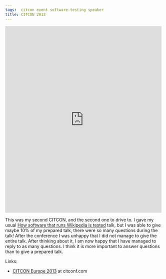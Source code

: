 ```yaml
---
tags:  citcon event software-testing speaker
title: CITCON 2013
---
```

<iframe src="https://www.facebook.com/plugins/post.php?href=https%3A%2F%2Fwww.facebook.com%2Fmedia%2Fset%2F%3Fset%3Da.10154155148067290.1073741901.735252289%26type%3D3&width=500" width="500" height="597" style="border:none;overflow:hidden" scrolling="no" frameborder="0" allowTransparency="true"></iframe>

This was my second CITCON, and the second one to drive to. I gave my usual [How software that runs Wikipedia is tested](/how-software-that-runs-wikipedia-is-tested) talk, but I was able to give maybe 10% of my prepared talk, there were so many questions during the talk! After the conference I was unhappy that I did not manage to give the entire talk. After thinking about it, I am now happy that I have managed to reply to as many questions. I think it is more important to answer questions than to give a prepared talk.

Links:

- [CITCON Europe 2013](http://citconf.com/archive/turin2013/) at citconf.com
